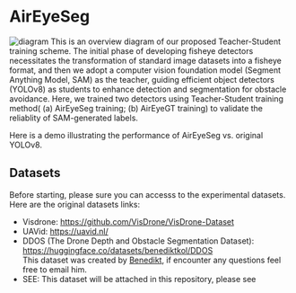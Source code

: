 # AirEyeSeg
![diagram](https://github.com/Zane-Gu/AirEyeSeg/assets/109570480/81e358be-67fc-42d4-aa70-82b7229cfdcd)
This is an overview diagram of our proposed Teacher-Student training scheme. The initial phase of developing fisheye detectors necessitates the transformation of standard image datasets into a fisheye format, and then we adopt a computer vision foundation model (Segment Anything Model, SAM) as the teacher, guiding efficient object detectors (YOLOv8) as students to enhance detection and segmentation for obstacle avoidance. Here, we trained two detectors using Teacher-Student training method( (a) AirEyeSeg training; (b) AirEyeGT training) to validate the reliablity of SAM-generated labels.

Here is a demo illustrating the performance of AirEyeSeg vs. original YOLOv8.




## Datasets
Before starting, please sure you can accesss to the experimental datasets. Here are the original datasets links:
* Visdrone: https://github.com/VisDrone/VisDrone-Dataset
* UAVid: https://uavid.nl/
* DDOS (The Drone Depth and Obstacle Segmentation Dataset): https://huggingface.co/datasets/benediktkol/DDOS  
  This dataset was created by [Benedikt](benedikt.kolbeinsson15@imperial.ac.uk), if encounter any questions feel free to email him.
* SEE: This dataset will be attached in this repository, please see 

